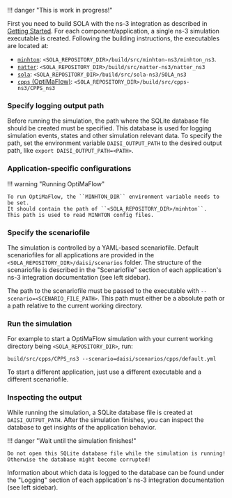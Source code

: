 !!! danger "This is work in progress!"

First you need to build SOLA with the ns-3 integration as described in [Getting Started](../getting_started.md).
For each component/application, a single ns-3 simulation executable is created.
Following the building instructions, the executables are located at:
- [``minhton``](../minhton/introduction.md): ``<SOLA_REPOSITORY_DIR>/build/src/minhton-ns3/minhton_ns3``.
- [``natter``](../natter/introduction.md): ``<SOLA_REPOSITORY_DIR>/build/src/natter-ns3/natter_ns3``
- [``sola``](../index.md): ``<SOLA_REPOSITORY_DIR>/build/src/sola-ns3/SOLA_ns3``
- [``cpps`` (OptiMaFlow)](../optimaflow/introduction.md): ``<SOLA_REPOSITORY_DIR>/build/src/cpps-ns3/CPPS_ns3``

### Specify logging output path

Before running the simulation, the path where the SQLite database file should be created must be specified.
This database is used for logging simulation events, states and other simulation relevant data.
To specify the path, set the environment variable ``DAISI_OUTPUT_PATH`` to the desired output path, like ``export DAISI_OUTPUT_PATH=<PATH>``.


### Application-specific configurations

!!! warning "Running OptiMaFlow"

    To run OptiMaFlow, the ``MINHTON_DIR`` environment variable needs to be set.
    It should contain the path of ``<SOLA_REPOSITORY_DIR>/minhton``.
    This path is used to read MINHTON config files.

### Specify the scenariofile

The simulation is controlled by a YAML-based scenariofile.
Default scenariofiles for all applications are provided in the ``<SOLA_REPOSITORY_DIR>/daisi/scenarios`` folder.
The structure of the scenariofile is described in the "Scenariofile" section of each application's ns-3 integration documentation (see left sidebar).

The path to the scenariofile must be passed to the executable with ``--scenario=<SCENARIO_FILE_PATH>``.
This path must either be a absolute path or a path relative to the current working directory.

### Run the simulation

For example to start a OptiMaFlow simulation with your current working directory being ``<SOLA_REPOSITORY_DIR>``, run:

```build/src/cpps/CPPS_ns3 --scenario=daisi/scenarios/cpps/default.yml```

To start a different application, just use a different executable and a different scenariofile.

### Inspecting the output

While running the simulation, a SQLite database file is created at ``DAISI_OUTPUT_PATH``.
After the simulation finishes, you can inspect the database to get insights of the application behavior.

!!! danger "Wait until the simulation finishes!"

    Do not open this SQLite database file while the simulation is running!
    Otherwise the database might become corrupted!

Information about which data is logged to the database can be found under the "Logging" section of each application's ns-3 integration documentation (see left sidebar).
